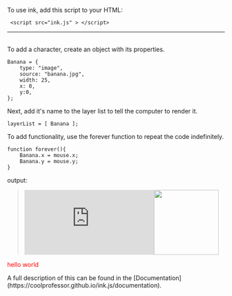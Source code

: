 To use ink, add this script to your HTML:

     <script src="ink.js" > </script>

<hr><br>
To add a character, create an object with its properties.

    Banana = {
    	type: "image",
		source: "banana.jpg",
 		width: 25,
 		x: 0,
 		y:0,
    };

      
Next, add it's name to the layer list to tell the computer to render it.

    layerList = [ Banana ];

To add functionality, use the forever function to repeat the code indefinitely.

	function forever(){
		Banana.x = mouse.x;
		Banana.y = mouse.y;
	}
     
output:

> <embed src="https://coolprofessor.github.io./ink.js/demo" /><a id="gif" href="https://coolprofessor.github.io/ink.js/demo/"><img src="https://coolprofessor.github.io/ink.js/demo/banana.gif" width="150" /></a>
<p style="color: red">hello world</p>
A full description of this can be found in the [Documentation](https://coolprofessor.github.io/ink.js/documentation).
